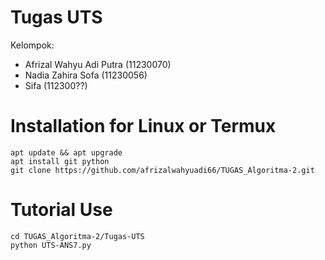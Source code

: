 # Tugas UTS
Kelompok:

 * Afrizal Wahyu Adi Putra    (11230070)
 * Nadia Zahira Sofa          (11230056)
 * Sifa                       (112300??)

# Installation for Linux or Termux

  ```
  apt update && apt upgrade
  apt install git python
  git clone https://github.com/afrizalwahyuadi66/TUGAS_Algoritma-2.git
  ```

# Tutorial Use
  
  ```
  cd TUGAS_Algoritma-2/Tugas-UTS
  python UTS-ANS7.py
  ```
